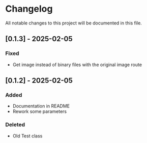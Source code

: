 # Changelog

All notable changes to this project will be documented in this file.

## [0.1.3] - 2025-02-05

### Fixed
- Get image instead of binary files with the original image route

## [0.1.2] - 2025-02-05

### Added
- Documentation in README 
- Rework some parameters

### Deleted
- Old Test class
